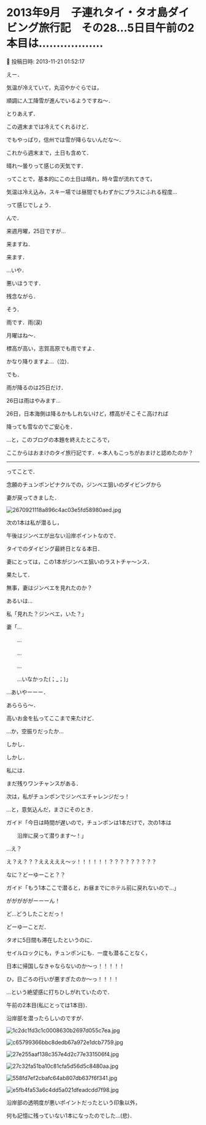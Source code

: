 # 2013年9月　子連れタイ・タオ島ダイビング旅行記　その28…5日目午前の2本目は………………

📅 投稿日時: 2013-11-21 01:52:17

えー．


気温が冷えていて，丸沼やかぐらでは，


順調に人工降雪が進んでいるようですね～．





とりあえず．


この週末までは冷えてくれるけど．


でもやっぱり，信州では雪が降らないんだな～．


これから週末まで，土日も含めて．


晴れ～曇りって感じの天気です．


ってことで，基本的にこの土日は晴れ，時々雲が流れてきて，


気温は冷え込み，スキー場では昼間でもわずかにプラスにふれる程度…


って感じでしょう．





んで．


来週月曜，25日ですが…


来ますね．


来ます．


…いや．


悪いほうです．


残念ながら．


そう．


雨です．雨(涙)





月曜はね～．


標高が高い，志賀高原でも雨ですよ．


かなり降りますよ…（泣)．


でも．


雨が降るのは25日だけ．


26日は雨はやみます…


26日，日本海側は降るかもしれないけど，標高がそこそこ高ければ


降っても雪なのでご安心を．





…と，このブログの本題を終えたところで，


ここからはおまけのタイ旅行記です．←本人もこっちがおまけと認めたのか？


-----





ってことで．


念願のチュンポンピナクルでの，ジンベエ狙いのダイビングから


妻が戻ってきました．




![2670921118a896c4ac03e5fd58980aed.jpg](images/2670921118a896c4ac03e5fd58980aed.jpg)




次の1本は私が潜るし，


午後はジンベエが出ない沿岸ポイントなので．


タイでのダイビング最終日となる本日．


妻にとっては，この1本がジンベエ狙いのラストチャ～ンス．





果たして．


無事，妻はジンベエを見れたのか？


あるいは…





私「見れた？ジンベエ，いた？」





妻「…


　　…


　　…


　　…


　　…いなかった(；_；)」





…あいやーーー．


あららら～．


高いお金を払ってここまで来たけど．


…か，空振りだったか…





しかし．


しかし．


私には．


まだ残りワンチャンスがある．


次は，私がチュンポンでジンベエチャレンジだっ！





…と，意気込んだ，まさにそのとき．





ガイド「今日は時間が遅いので，チュンポンは1本だけで，次の1本は


　　沿岸に戻って潜ります～！」





…え？


え？え？？？えええええ～ッ！！！！！！？？？？？？？？？


なに？どーゆーこと？？





ガイド「もう1本ここで潜ると，お昼までにホテル前に戻れないので…」





がががががーーーん！





ど…どうしたことだっ！


どーゆーことだ．


タオに5日間も滞在したというのに．


セイルロックにも，チュンポンにも．一度も潜ることなく，


日本に帰国しなきゃならないのか～っ！！！！！





ひ，日ごろの行いが悪すぎたのか～っ！！！！





…という絶望感に打ちひしがれていたので．


午前の2本目(私にとっては1本目)．


沿岸部を潜ったらしいのですが．




![1c2dc1fd3c1c0008630b2697d055c7ea.jpg](images/1c2dc1fd3c1c0008630b2697d055c7ea.jpg)









![c65799366bbc8dedb67a972e1dcb7759.jpg](images/c65799366bbc8dedb67a972e1dcb7759.jpg)









![27e255aaf138c357e4d2c77e331506f4.jpg](images/27e255aaf138c357e4d2c77e331506f4.jpg)









![27c32fa51ba10c81cfa5d56d5c8480aa.jpg](images/27c32fa51ba10c81cfa5d56d5c8480aa.jpg)









![558fd7ef2cbafc64ab807db637f6f341.jpg](images/558fd7ef2cbafc64ab807db637f6f341.jpg)









![e5fb4fa53a6c4dd5a021dfeadcdd7f98.jpg](images/e5fb4fa53a6c4dd5a021dfeadcdd7f98.jpg)




沿岸部の透明度が悪いポイントだったという印象以外，


何も記憶に残っていない1本になったのでした…(悲)．
